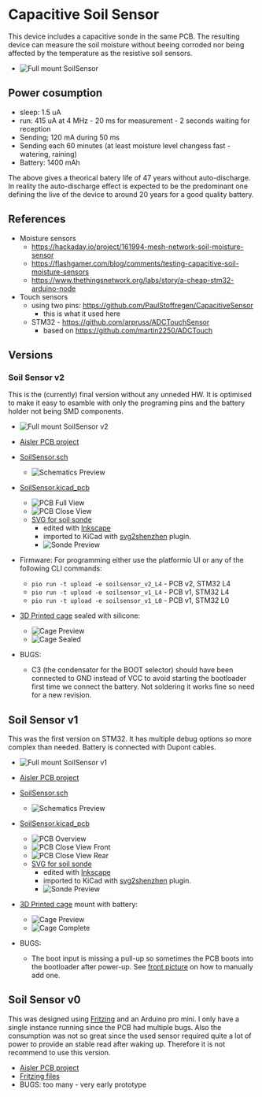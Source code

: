 # Capacitive Soil Sensor

This device includes a capacitive sonde in the same PCB. The resulting device can measure the soil moisture without beeing corroded nor being affected by the temperature as the resistive soil sensors.

- ![Full mount SoilSensor](pictures/SoilSensor_v2_full_mount.jpg)

## Power cosumption

- sleep: 1.5 uA
- run: 415 uA at 4 MHz - 20 ms for measurement - 2 seconds waiting for reception
- Sending; 120 mA during 50 ms
- Sending each 60 minutes (at least moisture level changess fast - watering, raining)
- Battery: 1400 mAh
  
The above gives a theorical batery life of 47 years without auto-discharge. In reality the auto-discharge effect is expected to be the predominant one defining the live of the device to around 20 years for a good quality battery.


## References

- Moisture sensors
  - https://hackaday.io/project/161994-mesh-network-soil-moisture-sensor
  - https://flashgamer.com/blog/comments/testing-capacitive-soil-moisture-sensors
  - https://www.thethingsnetwork.org/labs/story/a-cheap-stm32-arduino-node
- Touch sensors
  - using two pins: https://github.com/PaulStoffregen/CapacitiveSensor
    - this is what it used here
  - STM32 - https://github.com/arpruss/ADCTouchSensor
    - based on https://github.com/martin2250/ADCTouch


## Versions

### Soil Sensor v2

This is the (currently) final version without any unneded HW. It is optimised to make it easy to esamble with only the programing pins and the battery holder not being SMD components.

- ![Full mount SoilSensor v2](pictures/SoilSensor_v2_cage.jpg)

- [Aisler PCB project](https://aisler.net/p/DFIQTREA)
- [SoilSensor.sch](KiCad/SoilSensor_v2.sch)
  - ![Schematics Preview](pictures/SoilSensor_v2.2_Schematics.png)
- [SoilSensor.kicad_pcb](KiCad/SoilSensor_v2.kicad_pcb)
  - ![PCB Full View](pictures/SoilSensor_v2_PCB_full_view.jpg)
  - ![PCB Close View](pictures/SoilSensor_v2_PCB_close_view.jpg)
  - [SVG for soil sonde](pictures/soilSonde.svg)
    - edited with [Inkscape](https://inkscape.org)
    - imported to KiCad with [svg2shenzhen](https://github.com/badgeek/svg2shenzhen) plugin.
    - ![Sonde Preview](pictures/soilSonde.svg)
- Firmware:
  For programming either use the platformio UI or any of the following CLI commands:
  - `pio run -t upload -e soilsensor_v2_L4` - PCB v2, STM32 L4
  - `pio run -t upload -e soilsensor_v1_L4` - PCB v1, STM32 L4
  - `pio run -t upload -e soilsensor_v1_L0` - PCB v1, STM32 L0
- [3D Printed cage](cage) sealed with silicone:
  - ![Cage Preview](pictures/SoilSensor_v2_cage.jpg)
  - ![Cage Sealed](pictures/SoilSensor_v2_sealed.jpg)
- BUGS:
  - C3 (the condensator for the BOOT selector) should have been connected to GND instead of VCC to avoid starting the bootloader first time we connect the battery. Not soldering it works fine so need for a new revision.


## Soil Sensor v1

This was the first version on STM32. It has multiple debug options so more complex than needed. Battery is connected with Dupont cables.

- ![Full mount SoilSensor v1](pictures/SoilSensor_v1_cage.jpg)

- [Aisler PCB project](https://aisler.net/p/FEKNZTQA)
- [SoilSensor.sch](KiCad/SoilSensor.sch)
  - ![Schematics Preview](pictures/SoilSensor%20v1%20Schematics.png)
- [SoilSensor.kicad_pcb](KiCad/SoilSensor.kicad_pcb)
  - ![PCB Overview](pictures/SoilSensor_v1_overview.jpg)
  - ![PCB Close View Front](pictures/SoilSensor_v1_PCB_close_view_front.jpg)
  - ![PCB Close View Rear](pictures/SoilSensor_v1_PCB_close_view_rear.jpg)
  - [SVG for soil sonde](pictures/soilSonde.svg)
    - edited with [Inkscape](https://inkscape.org)
    - imported to KiCad with [svg2shenzhen](https://github.com/badgeek/svg2shenzhen) plugin.
    - ![Sonde Preview](pictures/soilSonde.svg)
- [3D Printed cage](cage) mount with battery:
  - ![Cage Preview](pictures/SoilSensor_v1_mount.jpg)
  - ![Cage Complete](pictures/SoilSensor_v1_cage.jpg)

- BUGS:
  - The boot input is missing a pull-up so sometimes the PCB boots into the bootloader after power-up. See [front picture](pictures/SoilSensor_v1_PCB_close_view_front.jpg) on how to manually add one.

## Soil Sensor v0

This was designed using [Fritzing](https://fab.fritzing.org/) and an Arduino pro mini. I only have a single instance running since the PCB had multiple bugs. Also the consumption was not so great since the used sensor required quite a lot of power to provide an stable read after waking up. Therefore it is not recommend to use this version.

- [Aisler PCB project](https://aisler.net/p/HJICOQLU)
- [Fritzing files](Fritzing-v0_only)
- BUGS: too many - very early prototype
